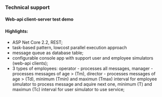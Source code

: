 ### Technical support
#### Web-api client-server test demo
###
#### Highlights: 
- ASP Net Core 2.2, REST;
- task-based pattern, lowcost parallel execution approach
- message queue as database table;
- configurable console app with support user and employee simulators (web-api clients);
- 3 types of employees: operator - processes all messages, manager - processes messages of age > (Tm), director - processes messages of age > (Td), minimum (Tmin) and maximun (Tmax) interval for employee simulator to process message and aquire next one, minimum (T) and maximun (Tc) interval for user simulator to use service;
